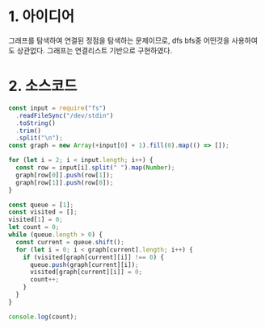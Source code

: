 # 1. 아이디어

그래프를 탐색하여 연결된 정점을 탐색하는 문제이므로, dfs bfs중 어떤것을 사용하여도 상관없다. 그래프는 연결리스트 기반으로 구현하였다.

# 2. 소스코드

```javascript
const input = require("fs")
  .readFileSync("/dev/stdin")
  .toString()
  .trim()
  .split("\n");
const graph = new Array(+input[0] + 1).fill(0).map(() => []);

for (let i = 2; i < input.length; i++) {
  const row = input[i].split(" ").map(Number);
  graph[row[0]].push(row[1]);
  graph[row[1]].push(row[0]);
}

const queue = [1];
const visited = [];
visited[1] = 0;
let count = 0;
while (queue.length > 0) {
  const current = queue.shift();
  for (let i = 0; i < graph[current].length; i++) {
    if (visited[graph[current][i]] !== 0) {
      queue.push(graph[current][i]);
      visited[graph[current][i]] = 0;
      count++;
    }
  }
}

console.log(count);
```
